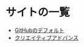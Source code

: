 # サイトの一覧

- [GitHubのデフォルト]
- [クリエイティブアドバンス]


[GitHubのデフォルト]:../default/index.html
[クリエイティブアドバンス]:../creative_advance/index.html

